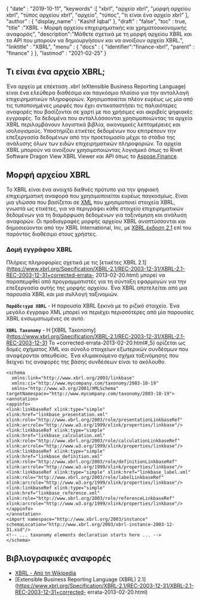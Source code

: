 {
  "date" : "2019-10-11",
  "keywords" :[ "xbrl", "αρχείο xbrl", "μορφή αρχείου xbrl", "τύπος αρχείου xbrl", "αρχείο", "τύπος", "τι είναι ένα αρχείο xbrl" ],
  "author" : {
    "display_name" : "Kashif Iqbal"
},
  "draft" : "false",
  "toc" : true,
  "title" :"XBRL - Μορφή αρχείου επιχειρηματικής και χρηματοοικονομικής αναφοράς",
  "description":"Μάθετε σχετικά με τη μορφή αρχείου XBRL και τα API που μπορούν να δημιουργήσουν και να ανοίξουν αρχεία XBRL.",
  "linktitle" : "XBRL",
  "menu" : {
    "docs" : {
      "identifier":"finance-xbrl",
      "parent" : "finance"
}
},
  "lastmod" : "2021-02-25"
}

## Τι είναι ένα αρχείο XBRL;

Ένα αρχείο με επέκταση .xbrl (eXtensible Business Reporting Language) είναι ένα ελεύθερα διαθέσιμο και παγκόσμιο πλαίσιο για την ανταλλαγή επιχειρηματικών πληροφοριών. Χρησιμοποιείται πλέον ευρέως ως μία από τις τυποποιημένες μορφές που έχει αντικαταστήσει τις παλαιότερες αναφορές που βασίζονται σε χαρτί με πιο χρήσιμες και ακριβείς ψηφιακές εγγραφές. Τα δεδομένα που ανταλλάσσονται χρησιμοποιώντας τα αρχεία XBRL περιλαμβάνουν λογιστικά βιβλία, οικονομικές λεπτομέρειες και ισολογισμούς. Υποστηρίζει ετικέτες δεδομένων που επιτρέπουν την επεξεργασία δεδομένων από την προετοιμασία μέχρι το στάδιο της ανάλυσης όλων των ειδών επιχειρηματικών πληροφοριών. Τα αρχεία XBRL μπορούν να ανοίξουν χρησιμοποιώντας λογισμικό όπως το Rivet Software Dragon View XBRL Viewer και API όπως το [Aspose.Finance](https://products.aspose.com/finance/).

## Μορφή αρχείου XBRL

Το XBRL είναι ένα ανοιχτό διεθνές πρότυπο για την ψηφιακή επιχειρηματική αναφορά που χρησιμοποιείται ευρέως παγκοσμίως. Είναι μια γλώσσα που βασίζεται σε [XML](/el/web/xml/) που χρησιμοποιεί στοιχεία XBRL, γνωστά ως ετικέτες, για να περιγράψει κάθε στοιχείο επιχειρηματικών δεδομένων για τη διαμόρφωση δεδομένων για ταξινόμηση και ανάλυση αναφορών. Οι προδιαγραφές μορφής αρχείου XBRL αναπτύσσονται και δημοσιεύονται από την XBRL International, Inc, με [XBRL έκδοση 2.1](https://specifications.xbrl.org/work-product-index-group-base-spec-base-spec.html) επί του παρόντος διαθέσιμο στους χρήστες.

### Δομή εγγράφου XBRL

Πλήρεις πληροφορίες σχετικά με τις [ετικέτες XBRL 2.1](https://www.xbrl.org/Specification/XBRL-2.1/REC-2003-12-31/XBRL-2.1-REC-2003-12-31+corrected-errata- 2013-02-20.html) μπορεί να παραπεμφθεί από προγραμματιστές για τη σύνταξη εφαρμογών για την επεξεργασία αυτής της μορφής αρχείου. Ένα XBRL αποτελείται από μια παρουσία XBRL και μια συλλογή ταξινομιών.

**`Παράδειγμα XBRL`** - Η παρουσία XBRL ξεκινά με το<xbrl> ριζικό στοιχείο. Ένα μεγάλο έγγραφο XML μπορεί να περιέχει περισσότερες από μία παρουσίες XBRL ενσωματωμένες σε αυτό.

**`XBRL Taxonomy`** - Η [XBRL Taxonomy](https://www.xbrl.org/Specification/XBRL-2.1/REC-2003-12-31/XBRL-2.1-REC-2003-12-31 Το +corrected-errata-2013-02-20.html#_5) ορίζεται ως δομές σχήματος XML και σύνολο στοιχείων εξωτερικών συνδέσμων που αναφέρονται απευθείας. Ένα κλιμακούμενο σχήμα ταξινόμησης που δείχνει τις αναφορές της βάσης συνδέσεων είναι το ακόλουθο.

```
<schema
  xmlns:link="http://www.xbrl.org/2003/linkbase"
  xmlns:ci="http://www.mycompany.com/taxonomy/2003-10-19"
  xmlns="http://www.w3.org/2001/XMLSchema" targetNamespace="http://www.mycompany.com/taxonomy/2003-10-19">
<annotation>
<appinfo>
<link:linkbaseRef xlink:type="simple" xlink:href="linkbase_presentation.xml" xlink:role="http://www.xbrl.org/2003/role/presentationLinkbaseRef" xlink:arcrole="http://www.w3.org/1999/xlink/properties/linkbase"/>
<link:linkbaseRef xlink:type="simple" xlink:href="linkbase_calculation.xml" xlink:role="http://www.xbrl.org/2003/role/calculationLinkbaseRef" xlink:arcrole="http://www.w3.org/1999/xlink/properties/linkbase"/>
<link:linkbaseRef xlink:type="simple" xlink:href="linkbase_definition.xml" xlink:role="http://www.xbrl.org/2003/role/definitionLinkbaseRef" xlink:arcrole="http://www.w3.org/1999/xlink/properties/linkbase"/>
<link:linkbaseRef xlink:type="simple" xlink:href="linkbase_label.xml" xlink:role="http://www.xbrl.org/2003/role/labelLinkbaseRef" xlink:arcrole="http://www.w3.org/1999/xlink/properties/linkbase"/>
<link:linkbaseRef xlink:type="simple" xlink:href="linkbase_reference.xml" xlink:role="http://www.xbrl.org/2003/role/referenceLinkbaseRef" xlink:arcrole="http://www.w3.org/1999/xlink/properties/linkbase"/>
</appinfo>
</annotation>
<import namespace="http://www.xbrl.org/2003/instance" schemaLocation="http://www.xbrl.org/2003/xbrl-instance-2003-12-31.xsd"/>
<!-- ... taxonomy elements declaration starts here ... -->
</schema>
```


## Βιβλιογραφικές αναφορές ##

* [XBRL - Από τη Wikipedia](https://en.wikipedia.org/wiki/XBRL)
* [Extensible Business Reporting Language (XBRL) 2.1](https://www.xbrl.org/Specification/XBRL-2.1/REC-2003-12-31/XBRL-2.1-REC-2003-12-31+corrected- errata-2013-02-20.html)

